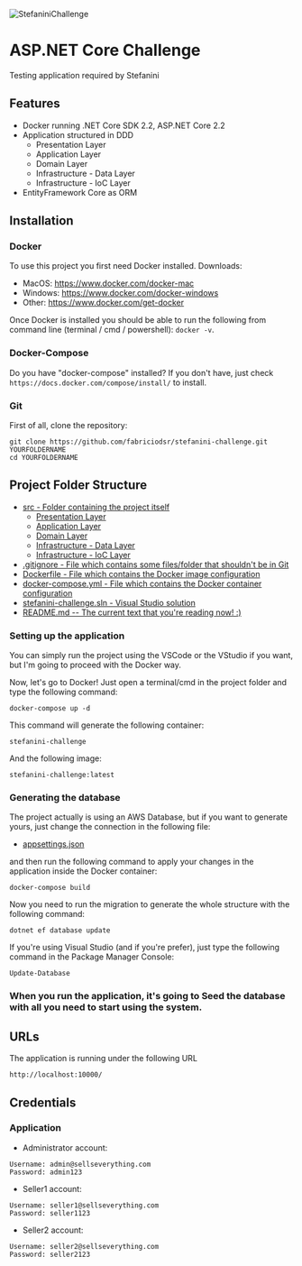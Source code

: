 ![StefaniniChallenge](https://even3.blob.core.windows.net/pagina-evento/stefaniniargentina-1554928407-kenobypng.287f79e797ee4b00b972.png)

# ASP.NET Core Challenge
Testing application required by Stefanini

## Features

* Docker running .NET Core SDK 2.2, ASP.NET Core 2.2
* Application structured in DDD
   * Presentation Layer
   * Application Layer
   * Domain Layer
   * Infrastructure - Data Layer
   * Infrastructure - IoC Layer
* EntityFramework Core as ORM

## Installation

### Docker

To use this project you first need Docker installed.
Downloads:

* MacOS: https://www.docker.com/docker-mac
* Windows: https://www.docker.com/docker-windows
* Other: https://www.docker.com/get-docker

Once Docker is installed you should be able to run the following from command line (terminal / cmd / powershell):  `docker -v`.

### Docker-Compose

Do you have "docker-compose" installed? If you don't have, just check `https://docs.docker.com/compose/install/` to install.

### Git

First of all, clone the repository:
```
git clone https://github.com/fabriciodsr/stefanini-challenge.git YOURFOLDERNAME
cd YOURFOLDERNAME
```

## Project Folder Structure

* [src - Folder containing the project itself](./src/)
   * [Presentation Layer](./src/StefaniniChallenge.Presentation/)
   * [Application Layer](./src/StefaniniChallenge.Application/)
   * [Domain Layer](./src/StefaniniChallenge.Domain/)
   * [Infrastructure - Data Layer](./src/StefaniniChallenge.Data/)
   * [Infrastructure - IoC Layer](./src/StefaniniChallenge.IoC/)
* [.gitignore - File which contains some files/folder that shouldn't be in Git](./.gitignore)
* [Dockerfile - File which contains the Docker image configuration](./Dockerfile)
* [docker-compose.yml - File which contains the Docker container configuration](./docker-compose.yml)
* [stefanini-challenge.sln - Visual Studio solution](./stefanini-challenge.sln)
* [README.md -- The current text that you're reading now! :)](./README.md)


### Setting up the application

You can simply run the project using the VSCode or the VStudio if you want, but I'm going to proceed with the Docker way.

Now, let's go to Docker! Just open a terminal/cmd in the project folder and type the following command: 
```
docker-compose up -d
```

This command will generate the following container:
```
stefanini-challenge
```

And the following image:
```
stefanini-challenge:latest
```

### Generating the database

The project actually is using an AWS Database, but if you want to generate yours, just change the connection in the following file: 
* [appsettings.json](./src/StefaniniChallenge.Presentation/appsettings.json)

and then run the following command to apply your changes in the application inside the Docker container:
```
docker-compose build
```

Now you need to run the migration to generate the whole structure with the following command:
```
dotnet ef database update
```
If you're using Visual Studio (and if you're prefer), just type the following command in the Package Manager Console:
```
Update-Database
```
### When you run the application, it's going to Seed the database with all you need to start using the system.

## URLs

The application is running under the following URL 
```
http://localhost:10000/
```


## Credentials

### Application

* Administrator account:
```
Username: admin@sellseverything.com
Password: admin123
```

* Seller1 account:
```
Username: seller1@sellseverything.com
Password: seller1123
```

* Seller2 account:
```
Username: seller2@sellseverything.com
Password: seller2123
```